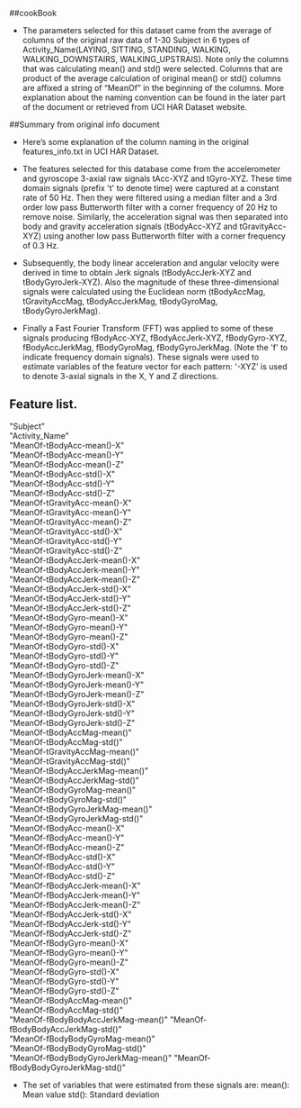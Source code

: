 
##cookBook
+ The parameters selected for this dataset came from the average of columns of the original raw data of 1-30 Subject in 6 types of Activity_Name(LAYING, SITTING, STANDING, WALKING, WALKING_DOWNSTAIRS, WALKING_UPSTRAIS). Note only the columns that was calculating mean() and std() were selected. Columns that are product of the average calculation of original mean() or std() columns are affixed a string of “MeanOf” in the beginning of the columns. More explanation about the naming convention can be found in the later part of the document or retrieved from UCI HAR Dataset website.



##Summary from original info document
+ Here’s some explanation of the column naming in the original features_info.txt in UCI HAR Dataset.

+ The features selected for this database come from the accelerometer and gyroscope 3-axial raw signals tAcc-XYZ and tGyro-XYZ. These time domain signals (prefix 't' to denote time) were captured at a constant rate of 50 Hz. Then they were filtered using a median filter and a 3rd order low pass Butterworth filter with a corner frequency of 20 Hz to remove noise. Similarly, the acceleration signal was then separated into body and gravity acceleration signals (tBodyAcc-XYZ and tGravityAcc-XYZ) using another low pass Butterworth filter with a corner frequency of 0.3 Hz. 

+ Subsequently, the body linear acceleration and angular velocity were derived in time to obtain Jerk signals (tBodyAccJerk-XYZ and tBodyGyroJerk-XYZ). Also the magnitude of these three-dimensional signals were calculated using the Euclidean norm (tBodyAccMag, tGravityAccMag, tBodyAccJerkMag, tBodyGyroMag, tBodyGyroJerkMag). 

+ Finally a Fast Fourier Transform (FFT) was applied to some of these signals producing fBodyAcc-XYZ, fBodyAccJerk-XYZ, fBodyGyro-XYZ, fBodyAccJerkMag, fBodyGyroMag, fBodyGyroJerkMag. (Note the 'f' to indicate frequency domain signals). These signals were used to estimate variables of the feature vector for each pattern:  '-XYZ' is used to denote 3-axial signals in the X, Y and Z directions.


## Feature list.
"Subject"                            
"Activity_Name"                      
"MeanOf-tBodyAcc-mean()-X"          
"MeanOf-tBodyAcc-mean()-Y"           
"MeanOf-tBodyAcc-mean()-Z"           
"MeanOf-tBodyAcc-std()-X"           
"MeanOf-tBodyAcc-std()-Y"            
"MeanOf-tBodyAcc-std()-Z"            
"MeanOf-tGravityAcc-mean()-X"       
"MeanOf-tGravityAcc-mean()-Y"        
"MeanOf-tGravityAcc-mean()-Z"        
"MeanOf-tGravityAcc-std()-X"        
"MeanOf-tGravityAcc-std()-Y"         
"MeanOf-tGravityAcc-std()-Z"         
"MeanOf-tBodyAccJerk-mean()-X"      
"MeanOf-tBodyAccJerk-mean()-Y"       
"MeanOf-tBodyAccJerk-mean()-Z"       
"MeanOf-tBodyAccJerk-std()-X"       
"MeanOf-tBodyAccJerk-std()-Y"        
"MeanOf-tBodyAccJerk-std()-Z"        
"MeanOf-tBodyGyro-mean()-X"         
"MeanOf-tBodyGyro-mean()-Y"          
"MeanOf-tBodyGyro-mean()-Z"          
"MeanOf-tBodyGyro-std()-X"          
"MeanOf-tBodyGyro-std()-Y"           
"MeanOf-tBodyGyro-std()-Z"           
"MeanOf-tBodyGyroJerk-mean()-X"     
"MeanOf-tBodyGyroJerk-mean()-Y"      
"MeanOf-tBodyGyroJerk-mean()-Z"      
"MeanOf-tBodyGyroJerk-std()-X"      
"MeanOf-tBodyGyroJerk-std()-Y"       
"MeanOf-tBodyGyroJerk-std()-Z"       
"MeanOf-tBodyAccMag-mean()"         
"MeanOf-tBodyAccMag-std()"           
"MeanOf-tGravityAccMag-mean()"       
"MeanOf-tGravityAccMag-std()"       
"MeanOf-tBodyAccJerkMag-mean()"      
"MeanOf-tBodyAccJerkMag-std()"       
"MeanOf-tBodyGyroMag-mean()"        
"MeanOf-tBodyGyroMag-std()"          
"MeanOf-tBodyGyroJerkMag-mean()"     
"MeanOf-tBodyGyroJerkMag-std()"     
"MeanOf-fBodyAcc-mean()-X"           
"MeanOf-fBodyAcc-mean()-Y"           
"MeanOf-fBodyAcc-mean()-Z"          
"MeanOf-fBodyAcc-std()-X"            
"MeanOf-fBodyAcc-std()-Y"            
"MeanOf-fBodyAcc-std()-Z"           
"MeanOf-fBodyAccJerk-mean()-X"       
"MeanOf-fBodyAccJerk-mean()-Y"       
"MeanOf-fBodyAccJerk-mean()-Z"      
"MeanOf-fBodyAccJerk-std()-X"        
"MeanOf-fBodyAccJerk-std()-Y"        
"MeanOf-fBodyAccJerk-std()-Z"       
"MeanOf-fBodyGyro-mean()-X"          
"MeanOf-fBodyGyro-mean()-Y"          
"MeanOf-fBodyGyro-mean()-Z"         
"MeanOf-fBodyGyro-std()-X"           
"MeanOf-fBodyGyro-std()-Y"           
"MeanOf-fBodyGyro-std()-Z"          
"MeanOf-fBodyAccMag-mean()"          
"MeanOf-fBodyAccMag-std()"           
"MeanOf-fBodyBodyAccJerkMag-mean()" 
"MeanOf-fBodyBodyAccJerkMag-std()"   
"MeanOf-fBodyBodyGyroMag-mean()"     
"MeanOf-fBodyBodyGyroMag-std()"     
"MeanOf-fBodyBodyGyroJerkMag-mean()" 
"MeanOf-fBodyBodyGyroJerkMag-std()" 


+ The set of variables that were estimated from these signals are: 
mean(): Mean value
std(): Standard deviation
